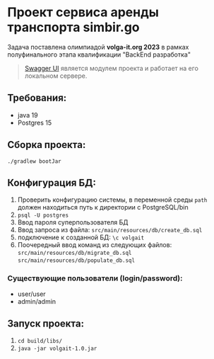 # Проект сервиса аренды транспорта simbir.go
Задача поставлена олимпиадой **volga-it.org 2023** в рамках полуфинального этапа квалификации "BackEnd разработка"
>[Swagger UI](http://localhost:8081/swagger-ui/index.html) является модулем проекта и работает на его локальном сервере. 
## Требования:
* java 19
* Postgres 15

## Сборка проекта:
`./gradlew bootJar`

## Конфигурация БД:
1. Проверить конфигурацию системы, в переменной среды `path` должен находиться путь к директории с PostgreSQL/bin
2. `psql -U postgres`
3. Ввод пароля суперпользователя БД
4. Ввод запроса из файла: `src/main/resources/db/create_db.sql`
5. подключение к созданной БД: `\c volgait`
6. Поочередный ввод команд из следующих файлов:
   `src/main/resources/db/migrate_db.sql`\
   `src/main/resources/db/populate_db.sql`

### Существующие пользователи (login/password):
- user/user
- admin/admin

## Запуск проекта:
1. `cd build/libs/`
2. `java -jar volgait-1.0.jar`

